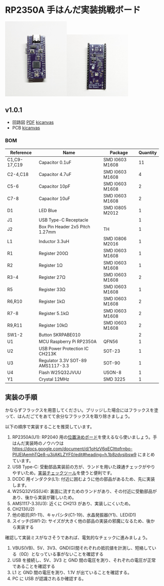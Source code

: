 # RP2350A 手はんだ実装挑戦ボード

<img src="./photo_v1.0.0_1.jpg" width="40%"><img src="./photo_v1.0.0_2.jpg" width="40%">

## v1.0.1

- 回路図 [PDF](./rp2350a-full_v1.0.1_semantics.pdf) [kicanvas](https://kicanvas.org/?github=https%3A%2F%2Fgithub.com%2F74th%2Frp2040-dev-board%2Fblob%2Frp2350-full%2F1.0.1%2Frp2350a-full%2Frp2350a-full.kicad_sch)
- PCB [kicanvas](https://kicanvas.org/?github=https%3A%2F%2Fgithub.com%2F74th%2Frp2040-dev-board%2Fblob%2Frp2350-full%2F1.0.1%2Frp2350a-full%2Frp2350a-full.kicad_pcb)

### BOM

| Reference    | Name                              | Package         | Quantity |
| ------------ | --------------------------------- | --------------- | -------- |
| C1,C9-17,C19 | Capacitor 0.1uF                   | SMD I0603 M1608 | 11       |
| C2-4,C18     | Capacitor 4.7uF                   | SMD I0603 M1608 | 4        |
| C5-6         | Capacitor 10pF                    | SMD I0603 M1608 | 2        |
| C7-8         | Capacitor 10uF                    | SMD I0603 M1608 | 2        |
| D1           | LED Blue                          | SMD I0805 M2012 | 1        |
| J1           | USB Type-C Receptacle             |                 | 1        |
| J2           | Box Pin Header 2x5 Pitch 1.27mm   | TH              | 1        |
| L1           | Inductor 3.3uH                    | SMD I0806 M2016 | 1        |
| R1           | Register 200Ω                     | SMD I0603 M1608 | 1        |
| R2           | Register 1Ω                       | SMD I0603 M1608 | 1        |
| R3-4         | Register 27Ω                      | SMD I0603 M1608 | 2        |
| R5           | Register 33Ω                      | SMD I0603 M1608 | 1        |
| R6,R10       | Register 1kΩ                      | SMD I0603 M1608 | 2        |
| R7-8         | Register 5.1kΩ                    | SMD I0603 M1608 | 2        |
| R9,R11       | Register 10kΩ                     | SMD I0603 M1608 | 2        |
| SW1-2        | Button SKRPABE010                 |                 | 2        |
| U1           | MCU Raspberry Pi RP2350A          | QFN56           | 1        |
| U2           | USB Power Protection IC CH213K    | SOT-23          | 1        |
| U3           | Regulator 3.3V SOT-89 AMS1117-3.3 | SOT-90          | 1        |
| U4           | Flash W25Q32JVUU                  | USON-8          | 1        |
| Y1           | Crystal 12MHz                     | SMD 3225        | 1        |

## 実装の手順

かならずフラックスを用意してください。ブリッジした場合にはフラックスを塗って、はんだごてをあてて余分なフラックスを取り除きましょう。

以下の順序で実装することを推奨しています。

1. RP2350A(U1): RP2040 用の[位置決めボード](https://74th.booth.pm/items/5573498)を使えるなら使いましょう。手はんだ実装時のノウハウは
   https://docs.google.com/document/d/1oHzV6qEClttqfrnbo-PlUElAemhTQe8-u3ijAKLZYF0/edit#heading=h.1b8zdysibsw9 にまとめています。
2. USB Type-C: 受動部品実装前の方が、ランドを用いた疎通チェックがやりやすいため。[実装チェックツール](https://74th.booth.pm/items/5812941)を使うと便利です。
3. DCDC 用インダクタ(L1): 付近に囲むように他の部品があるため、先に実装します。
4. W25Q32VSS(U4): 裏面に流すためのランドがあり、その付近に受動部品があり、後から実装が難しいため。
5. AMS1117-3.3(U3): 近くに CH213 があり、実装しにくいため。
6. CH213(U2)
7. 他の抵抗(R1-11)、キャパシタ(C1-19)、水晶発振器(Y1)、LED(D1)
8. スイッチ(SW1-2): サイズが大きく他の部品の実装の邪魔になるため、後から実装する

確認して実装ミスがなさそうであれば、電気的なチェックに進みましょう。

1. VBUS(VB)、5V、3V3、GND(G)間それぞれの抵抗値を計測し、短絡している（0Ω）となっている事がないことを確認する
2. USB を接続し、5V、3V3 と GND 間の電圧を測り、それぞれの電圧が正常であることを確認する
3. L1 と GND 間の電圧を測り、1.1V が出ていることを確認する。
4. PC に USB が認識されるか確認する。
